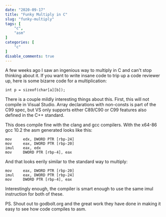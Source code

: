```yaml
---
date: "2020-09-17"
title: "Funky Multiply in C"
slug: "funky-multiply"
tags: [
    "c",
    "asm"
]
categories: [
    "c"
]
disable_comments: true
---
```


A few weeks ago I saw an ingenious way to multiply in C and can't stop thinking about it. If you want to write insane code to trip up a code reviewer up, here is some bizarre code for a multiplication:

```
int p = sizeof(char[a][b]);
```

There is a couple mildly interesting things about this. First, this will not compile in Visual Studio. Array declarations with non-consts is part of the C99 spec, but VS only supports either C89/C90 or C99 features also defined in the C++ standard.

This does compile fine with the clang and gcc compilers. With the x64-86 gcc 10.2 the asm generated looks like this:

```
mov     edx, DWORD PTR [rbp-24]
mov     eax, DWORD PTR [rbp-20]
imul    eax, edx
mov     DWORD PTR [rbp-4], eax
```

And that looks eerily similar to the standard way to multiply:

```
mov     eax, DWORD PTR [rbp-20]
imul    eax, DWORD PTR [rbp-24]
mov     DWORD PTR [rbp-4], eax
```

Interestingly enough, the compiler is smart enough to use the same imul instruction for both of these.


PS. Shout out to godbolt.org and the great work they have done in making it easy to see how code compiles to asm.
